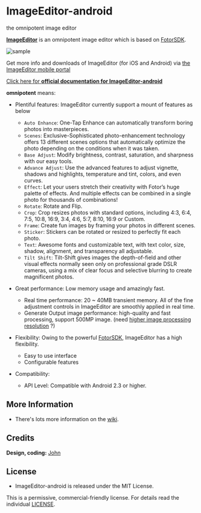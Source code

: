 ImageEditor-android
===================

the omnipotent image editor 

**[ImageEditor](https://github.com/koluray/ImageEditor-android.git)** is an omnipotent image editor which is based on [FotorSDK](https://github.com/Fotor).

![sample](demo.jpg)

Get more info and downloads of ImageEditor (for iOS and Android) via [the ImageEditor mobile portal](https://github.com/koluray?tab=repositories)

[Click here for **official documentation for ImageEditor-android**](https://github.com/Fotor/FotorSDK-android/wiki/InstallationGuide)

**omnipotent** means:

* Plentiful features: ImageEditor currently support a mount of features as below
	* `Auto Enhance`: One-Tap Enhance can automatically transform boring photos into masterpieces.
	* `Scenes`: Exclusive-Sophisticated photo-enhancement technology offers 13 different scenes options that automatically optimize the photo depending on the conditions when it was taken.
	* `Base Adjust`: Modify brightness, contrast, saturation, and sharpness with our easy tools.
	* `Advance Adjust`: Use the advanced features to adjust vignette, shadows and highlights, temperature and tint, colors, and even curves.
	* `Effect`: Let your users stretch their creativity with Fotor’s huge palette of effects. And multiple effects can be combined in a single photo for thousands of combinations!
	* `Rotate`: Rotate and Flip.
	* `Crop`: Crop resizes photos with standard options, including 4:3, 6:4, 7:5, 10:8, 16:9, 3:4, 4:6, 5:7, 8:10, 16:9 or Custom.
	* `Frame`: Create fun images by framing your photos in different scenes.
	* `Sticker`: Stickers can be rotated or resized to perfectly fit each photo.
	* `Text`: Awesome fonts and customizable text, with text color, size, shadow, alignment, and transparency all adjustable.
	* `Tilt Shift`: Tilt-Shift gives images the depth-of-field and other visual effects normally seen only on professional grade DSLR cameras, using a mix of clear focus and selective blurring to create magnificent photos.

* Great performance: Low memory usage and amazingly fast.
	* Real time performance: 20 ~ 40MB transient memory. All of the fine adjustment controls in ImageEditor are smoothly applied in real time.
	* Generate Output image performance: high-quality and fast processing, support 500MP image. (need [higher image processing resolution](http://www.fotor.com) ?)

* Flexibility: Owing to the powerful [FotorSDK](https://github.com/Fotor), ImageEditor has a high flexibility.
	* Easy to use interface
	* Configurable features

* Compatibility: 
	* API Level: Compatible with Android 2.3 or higher.

## More Information

* There's lots more information on the [wiki](https://github.com/koluray/ImageEditor-android/wiki).

## Credits ##

**Design, coding:** [John](https://github.com/jhondge) 
 
## License ##

 * ImageEditor-android is released under the MIT License.

This is a permissive, commercial-friendly license. For details read the individual [LICENSE](LICENSE).
